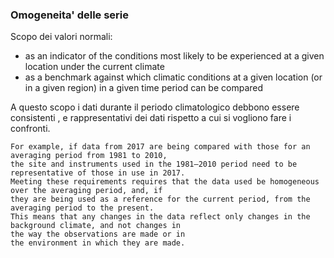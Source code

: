 ### Omogeneita' delle serie

Scopo dei valori normali:
- as an indicator of the conditions most likely to be experienced at a given location under the current climate
- as a benchmark against which climatic conditions at a given location (or in a given region) in a given time period can be compared

A questo scopo i dati durante il periodo climatologico debbono essere consistenti , e rappresentativi dei dati rispetto a cui si vogliono fare i confronti.

```
For example, if data from 2017 are being compared with those for an averaging period from 1981 to 2010, 
the site and instruments used in the 1981–2010 period need to be representative of those in use in 2017.
Meeting these requirements requires that the data used be homogeneous over the averaging period, and, if 
they are being used as a reference for the current period, from the averaging period to the present. 
This means that any changes in the data reflect only changes in the background climate, and not changes in 
the way the observations are made or in 
the environment in which they are made.
```
